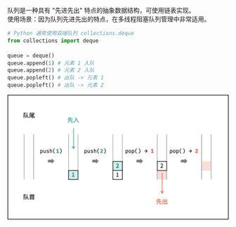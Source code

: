 队列是一种具有 "先进先出" 特点的抽象数据结构，可使用链表实现。     
使用场景：因为队列先进先出的特点，在多线程阻塞队列管理中非常适用。

```python
# Python 通常使用双端队列 collections.deque
from collections import deque

queue = deque()
queue.append(1) # 元素 1 入队
queue.append(2) # 元素 2 入队
queue.popleft() # 出队 -> 元素 1
queue.popleft() # 出队 -> 元素 2
```

![avatar](../static/queue.png)